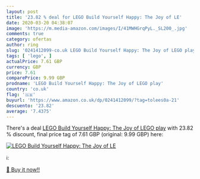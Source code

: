```yaml
---
layout: post
title: '23.82 % deal for LEGO Build Yourself Happy: The Joy of LE'
date: 2020-03-20 04:38:07
image: 'https://m.media-amazon.com/images/I/41MWHGrqPyL._SL200_.jpg'
comments: true
category: ofertas
author: ring
slug: '0241412099-co.uk LEGO Build Yourself Happy: The Joy of LEGO play'
tags: [ 'lego', ]
actualPrice: 7.61 GBP
currency: GBP
price: 7.61
comparePrice: 9.99 GBP
prodname: 'LEGO Build Yourself Happy: The Joy of LEGO play'
country: 'co.uk'
flag: '🇬🇧'
buyurl: 'https://www.amazon.co.uk/dp/0241412099/?tag=tolees0a-21'
descuento: '23.82'
average: '7.4375'
---
```


There's a deal [LEGO Build Yourself Happy: The Joy of LEGO play](https://www.amazon.co.uk/dp/0241412099/?tag=tolees0a-21)  with  23.82 % discount, final price tag of  7.61 GBP (original: 9.99 GBP) here:

[![LEGO Build Yourself Happy: The Joy of LE](https://m.media-amazon.com/images/I/41MWHGrqPyL._SL200_.jpg)](https://www.amazon.co.uk/dp/0241412099/?tag=tolees0a-21)

ℹ️:


[🛒 Buy it now!!](https://www.amazon.co.uk/dp/0241412099/?tag=tolees0a-21)
